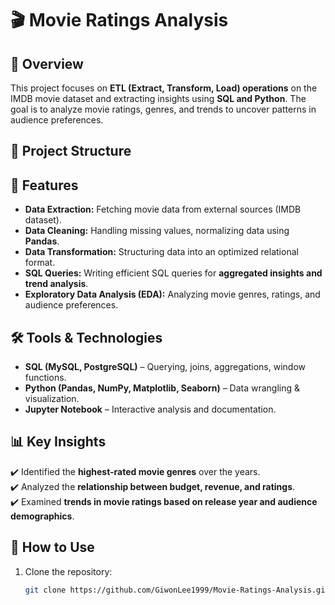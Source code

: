 # 🎬 Movie Ratings Analysis

## 📌 Overview
This project focuses on **ETL (Extract, Transform, Load) operations** on the IMDB movie dataset and extracting insights using **SQL and Python**. The goal is to analyze movie ratings, genres, and trends to uncover patterns in audience preferences.

## 📂 Project Structure

## 🚀 Features
- **Data Extraction:** Fetching movie data from external sources (IMDB dataset).
- **Data Cleaning:** Handling missing values, normalizing data using **Pandas**.
- **Data Transformation:** Structuring data into an optimized relational format.
- **SQL Queries:** Writing efficient SQL queries for **aggregated insights and trend analysis**.
- **Exploratory Data Analysis (EDA):** Analyzing movie genres, ratings, and audience preferences.

## 🛠️ Tools & Technologies
- **SQL (MySQL, PostgreSQL)** – Querying, joins, aggregations, window functions.
- **Python (Pandas, NumPy, Matplotlib, Seaborn)** – Data wrangling & visualization.
- **Jupyter Notebook** – Interactive analysis and documentation.

## 📊 Key Insights
✔️ Identified the **highest-rated movie genres** over the years.  
✔️ Analyzed the **relationship between budget, revenue, and ratings**.  
✔️ Examined **trends in movie ratings based on release year and audience demographics**.  

## 📖 How to Use
1. Clone the repository:
   ```sh
   git clone https://github.com/GiwonLee1999/Movie-Ratings-Analysis.git
